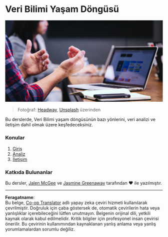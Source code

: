 <!--
CO_OP_TRANSLATOR_METADATA:
{
  "original_hash": "dd173fd30fc039a7a299898920680723",
  "translation_date": "2025-08-28T10:55:56+00:00",
  "source_file": "4-Data-Science-Lifecycle/README.md",
  "language_code": "tr"
}
-->
# Veri Bilimi Yaşam Döngüsü

![communication](../../../translated_images/communication.06d8e2a88d30d168d661ad9f9f0a4f947ebff3719719cfdaf9ed00a406a01ead.tr.jpg)
> Fotoğraf: <a href="https://unsplash.com/@headwayio?utm_source=unsplash&utm_medium=referral&utm_content=creditCopyText">Headway</a>, <a href="https://unsplash.com/s/photos/communication?utm_source=unsplash&utm_medium=referral&utm_content=creditCopyText">Unsplash</a> üzerinden
  
Bu derslerde, Veri Bilimi yaşam döngüsünün bazı yönlerini, veri analizi ve iletişim dahil olmak üzere keşfedeceksiniz.

### Konular

1. [Giriş](14-Introduction/README.md)
2. [Analiz](15-analyzing/README.md)
3. [İletişim](16-communication/README.md)

### Katkıda Bulunanlar

Bu dersler, [Jalen McGee](https://twitter.com/JalenMCG) ve [Jasmine Greenaway](https://twitter.com/paladique) tarafından ❤️ ile yazılmıştır.

---

**Feragatname**:  
Bu belge, [Co-op Translator](https://github.com/Azure/co-op-translator) adlı yapay zeka çeviri hizmeti kullanılarak çevrilmiştir. Doğruluk için çaba göstersek de, otomatik çevirilerin hata veya yanlışlıklar içerebileceğini lütfen unutmayın. Belgenin orijinal dili, yetkili kaynak olarak kabul edilmelidir. Kritik bilgiler için profesyonel insan çevirisi önerilir. Bu çevirinin kullanımından kaynaklanan yanlış anlama veya yanlış yorumlamalardan sorumlu değiliz.